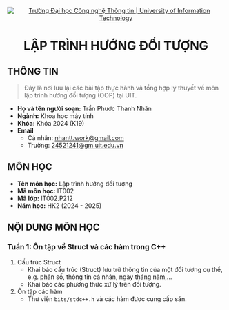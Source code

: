 <p align="center">
  <a href="https://www.uit.edu.vn/" title="Trường Đại học Công nghệ Thông tin" style="border: none;">
    <img src="https://i.imgur.com/WmMnSRt.png" alt="Trường Đại học Công nghệ Thông tin | University of Information Technology">
  </a>
</p>

<h1 align="center"><b>LẬP TRÌNH HƯỚNG ĐỐI TƯỢNG</b></h>

## THÔNG TIN
> Đây là nơi lưu lại các bài tập thực hành và tổng hợp lý thuyết về môn lập trình hướng đối tượng (OOP) tại UIT.
* **Họ và tên người soạn:** Trần Phước Thanh Nhân
* **Ngành:** Khoa học máy tính
* **Khóa:** Khóa 2024 (K19)
* **Email**
  * Cá nhân: nhantt.work@gmail.com
  * Trường: 24521241@gm.uit.edu.vn 
## MÔN HỌC
* **Tên môn học:** Lập trình hướng đối tượng
* **Mã môn học:** IT002
* **Mã lớp:** IT002.P212
* **Năm học:** HK2 (2024 - 2025)

## NỘI DUNG MÔN HỌC
### Tuần 1: Ôn tập về Struct và các hàm trong C++
1. Cấu trúc Struct
   * Khai báo cấu trúc (Struct) lưu trữ thông tin của một đối tượng cụ thể, e.g. phân số, thông tin cá nhân, ngày tháng năm,...
   * Khai báo các phương thức xử lý trên đối tượng.
2. Ôn tập các hàm
   * Thư viện `bits/stdc++.h` và các hàm được cung cấp sẵn.
   

